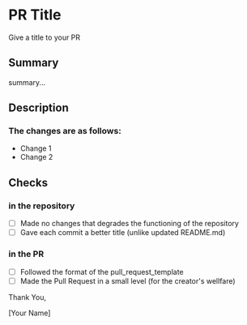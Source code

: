 # PR Title
Give a title to your PR

## Summary

summary...
<!--give a short summary of your changes you made in the repository -->

## Description

<!-- Description of your changes in detail in a better understandable way-->

### The changes are as follows:
- Change 1
- Change 2

<!-- You can add all your changes here -->

## Checks

### in the repository

- [ ] Made no changes that degrades the functioning of the repository
- [ ] Gave each commit a better title (unlike updated README.md)

### in the PR
- [ ] Followed the format of the pull_request_template
- [ ] Made the Pull Request in a small level (for the creator's wellfare)

<!-- Dont worry even if your PR doesn't satisfy every checks make sure it atleast does any two(including the first one) -->

Thank You,

[Your Name]
